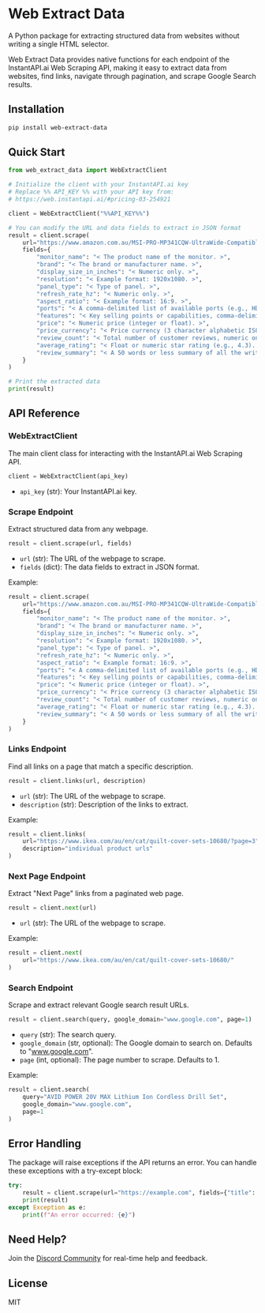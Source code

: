 # Web Extract Data

A Python package for extracting structured data from websites without writing a single HTML selector.

Web Extract Data provides native functions for each endpoint of the InstantAPI.ai Web Scraping API, making it easy to extract data from websites, find links, navigate through pagination, and scrape Google Search results.

## Installation

```bash
pip install web-extract-data
```

## Quick Start

```python
from web_extract_data import WebExtractClient

# Initialize the client with your InstantAPI.ai key
# Replace %% API_KEY %% with your API key from:
# https://web.instantapi.ai/#pricing-03-254921

client = WebExtractClient("%%API_KEY%%")

# You can modify the URL and data fields to extract in JSON format
result = client.scrape(
    url="https://www.amazon.com.au/MSI-PRO-MP341CQW-UltraWide-Compatible/dp/B09Y19TRQ2",
    fields={
        "monitor_name": "< The product name of the monitor. >",
        "brand": "< The brand or manufacturer name. >",
        "display_size_in_inches": "< Numeric only. >",
        "resolution": "< Example format: 1920x1080. >",
        "panel_type": "< Type of panel. >",
        "refresh_rate_hz": "< Numeric only. >",
        "aspect_ratio": "< Example format: 16:9. >",
        "ports": "< A comma-delimited list of available ports (e.g., HDMI, DisplayPort, etc.). >",
        "features": "< Key selling points or capabilities, comma-delimited (e.g., LED, Full HD, etc.). >",
        "price": "< Numeric price (integer or float). >",
        "price_currency": "< Price currency (3 character alphabetic ISO 4217). >",
        "review_count": "< Total number of customer reviews, numeric only. >",
        "average_rating": "< Float or numeric star rating (e.g., 4.3). >",
        "review_summary": "< A 50 words or less summary of all the written customer feedback. >"
    }
)

# Print the extracted data
print(result)
```

## API Reference

### WebExtractClient

The main client class for interacting with the InstantAPI.ai Web Scraping API.

```python
client = WebExtractClient(api_key)
```

- `api_key` (str): Your InstantAPI.ai key.

### Scrape Endpoint

Extract structured data from any webpage.

```python
result = client.scrape(url, fields)
```

- `url` (str): The URL of the webpage to scrape.
- `fields` (dict): The data fields to extract in JSON format.

Example:

```python
result = client.scrape(
    url="https://www.amazon.com.au/MSI-PRO-MP341CQW-UltraWide-Compatible/dp/B09Y19TRQ2",
    fields={
        "monitor_name": "< The product name of the monitor. >",
        "brand": "< The brand or manufacturer name. >",
        "display_size_in_inches": "< Numeric only. >",
        "resolution": "< Example format: 1920x1080. >",
        "panel_type": "< Type of panel. >",
        "refresh_rate_hz": "< Numeric only. >",
        "aspect_ratio": "< Example format: 16:9. >",
        "ports": "< A comma-delimited list of available ports (e.g., HDMI, DisplayPort, etc.). >",
        "features": "< Key selling points or capabilities, comma-delimited (e.g., LED, Full HD, etc.). >",
        "price": "< Numeric price (integer or float). >",
        "price_currency": "< Price currency (3 character alphabetic ISO 4217). >",
        "review_count": "< Total number of customer reviews, numeric only. >",
        "average_rating": "< Float or numeric star rating (e.g., 4.3). >",
        "review_summary": "< A 50 words or less summary of all the written customer feedback. >"
    }
)
```

### Links Endpoint

Find all links on a page that match a specific description.

```python
result = client.links(url, description)
```

- `url` (str): The URL of the webpage to scrape.
- `description` (str): Description of the links to extract.

Example:

```python
result = client.links(
    url="https://www.ikea.com/au/en/cat/quilt-cover-sets-10680/?page=3",
    description="individual product urls"
)
```

### Next Page Endpoint

Extract "Next Page" links from a paginated web page.

```python
result = client.next(url)
```

- `url` (str): The URL of the webpage to scrape.

Example:

```python
result = client.next(
    url="https://www.ikea.com/au/en/cat/quilt-cover-sets-10680/"
)
```

### Search Endpoint

Scrape and extract relevant Google search result URLs.

```python
result = client.search(query, google_domain="www.google.com", page=1)
```

- `query` (str): The search query.
- `google_domain` (str, optional): The Google domain to search on. Defaults to "www.google.com".
- `page` (int, optional): The page number to scrape. Defaults to 1.

Example:

```python
result = client.search(
    query="AVID POWER 20V MAX Lithium Ion Cordless Drill Set",
    google_domain="www.google.com",
    page=1
)
```

## Error Handling

The package will raise exceptions if the API returns an error. You can handle these exceptions with a try-except block:

```python
try:
    result = client.scrape(url="https://example.com", fields={"title": "< The title of the page. >"})
    print(result)
except Exception as e:
    print(f"An error occurred: {e}")
```

## Need Help?

Join the [Discord Community](https://discord.gg/pZEJMCTzA3) for real-time help and feedback.

## License

MIT
